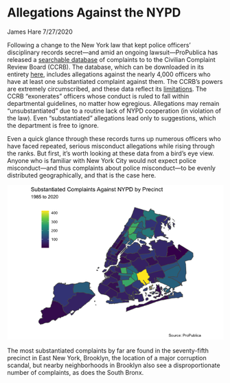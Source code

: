 Allegations Against the NYPD
================
James Hare
7/27/2020

Following a change to the New York law that kept police officers’
disciplinary records secret—and amid an ongoing lawsuit—ProPublica has
released a [searchable
database](https://projects.propublica.org/nypd-ccrb/) of complaints to
to the Civilian Complaint Review Board (CCRB). The database, which can
be downloaded in its entirety
[here](https://www.propublica.org/datastore/dataset/civilian-complaints-against-new-york-city-police-officers),
includes allegations against the nearly 4,000 officers who have at least
one substantiated complaint against them. The CCRB’s powers are
extremely circumscribed, and these data reflect its
[limitations](https://www.propublica.org/article/nypd-civilian-complaint-review-board-editors-note).
The CCRB “exonerates” officers whose conduct is ruled to fall within
departmental guidelines, no matter how egregious. Allegations may remain
“unsubstantiated” due to a routine lack of NYPD cooperation (in
violation of the law). Even “substantiated” allegations lead only to
suggestions, which the department is free to ignore.

Even a quick glance through these records turns up numerous officers who
have faced repeated, serious misconduct allegations while rising through
the ranks. But first, it’s worth looking at these data from a bird’s eye
view. Anyone who is familiar with New York City would not expect police
misconduct—and thus complaints about police misconduct—to be evenly
distributed geographically, and that is the case here.

![](NYPD_files/figure-gfm/unnamed-chunk-1-1.png)<!-- -->

The most substantiated complaints by far are found in the seventy-fifth
precinct in East New York, Brooklyn, the location of a major corruption
scandal, but nearby neighborhoods in Brooklyn also see a
disproportionate number of complaints, as does the South Bronx.
